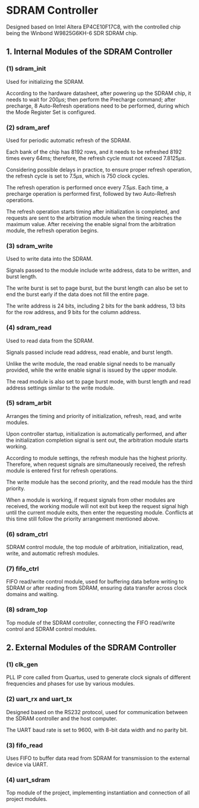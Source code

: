 # SDRAM Controller

Designed based on Intel Altera EP4CE10F17C8, with the controlled chip being the Winbond W9825G6KH-6 SDR SDRAM chip.

## 1. Internal Modules of the SDRAM Controller

### (1) sdram_init

Used for initializing the SDRAM.

According to the hardware datasheet, after powering up the SDRAM chip, it needs to wait for $200 \mu s$; then perform the Precharge command; after precharge, 8 Auto-Refresh operations need to be performed, during which the Mode Register Set is configured.

### (2) sdram_aref

Used for periodic automatic refresh of the SDRAM.

Each bank of the chip has 8192 rows, and it needs to be refreshed 8192 times every 64ms; therefore, the refresh cycle must not exceed $7.8125 \mu s$.

Considering possible delays in practice, to ensure proper refresh operation, the refresh cycle is set to $7.5 \mu s$, which is 750 clock cycles.

The refresh operation is performed once every $7.5 \mu s$. Each time, a precharge operation is performed first, followed by two Auto-Refresh operations.

The refresh operation starts timing after initialization is completed, and requests are sent to the arbitration module when the timing reaches the maximum value. After receiving the enable signal from the arbitration module, the refresh operation begins.

### (3) sdram_write

Used to write data into the SDRAM.

Signals passed to the module include write address, data to be written, and burst length.

The write burst is set to page burst, but the burst length can also be set to end the burst early if the data does not fill the entire page.

The write address is 24 bits, including 2 bits for the bank address, 13 bits for the row address, and 9 bits for the column address.

### (4) sdram_read

Used to read data from the SDRAM.

Signals passed include read address, read enable, and burst length.

Unlike the write module, the read enable signal needs to be manually provided, while the write enable signal is issued by the upper module.

The read module is also set to page burst mode, with burst length and read address settings similar to the write module.

### (5) sdram_arbit

Arranges the timing and priority of initialization, refresh, read, and write modules.

Upon controller startup, initialization is automatically performed, and after the initialization completion signal is sent out, the arbitration module starts working.

According to module settings, the refresh module has the highest priority. Therefore, when request signals are simultaneously received, the refresh module is entered first for refresh operations.

The write module has the second priority, and the read module has the third priority.

When a module is working, if request signals from other modules are received, the working module will not exit but keep the request signal high until the current module exits, then enter the requesting module. Conflicts at this time still follow the priority arrangement mentioned above.

### (6) sdram_ctrl

SDRAM control module, the top module of arbitration, initialization, read, write, and automatic refresh modules.

### (7) fifo_ctrl

FIFO read/write control module, used for buffering data before writing to SDRAM or after reading from SDRAM, ensuring data transfer across clock domains and waiting.

### (8) sdram_top

Top module of the SDRAM controller, connecting the FIFO read/write control and SDRAM control modules.

## 2. External Modules of the SDRAM Controller

### (1) clk_gen

PLL IP core called from Quartus, used to generate clock signals of different frequencies and phases for use by various modules.

### (2) uart_rx and uart_tx

Designed based on the RS232 protocol, used for communication between the SDRAM controller and the host computer.

The UART baud rate is set to 9600, with 8-bit data width and no parity bit.

### (3) fifo_read

Uses FIFO to buffer data read from SDRAM for transmission to the external device via UART.

### (4) uart_sdram

Top module of the project, implementing instantiation and connection of all project modules.
